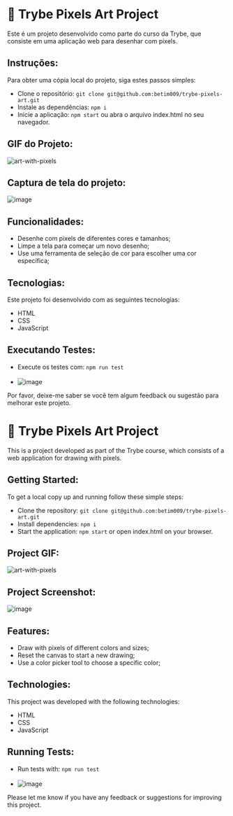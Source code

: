 # :rocket: Trybe Pixels Art Project

Este é um projeto desenvolvido como parte do curso da Trybe, que consiste em uma aplicação web para desenhar com pixels.

## Instruções:
Para obter uma cópia local do projeto, siga estes passos simples:

* Clone o repositório: `git clone git@github.com:betim009/trybe-pixels-art.git`
* Instale as dependências: `npm i`
* Inicie a aplicação: `npm start` ou abra o arquivo index.html no seu navegador.

## GIF do Projeto:
![art-with-pixels](https://user-images.githubusercontent.com/62117863/229265614-eb4af771-f9ff-4a9f-a81b-ac0db3c49e25.gif)

## Captura de tela do projeto:
![image](https://user-images.githubusercontent.com/62117863/229265399-64305989-9de0-451b-b24d-72a5b6450baf.png)

## Funcionalidades:
* Desenhe com pixels de diferentes cores e tamanhos;
* Limpe a tela para começar um novo desenho;
* Use uma ferramenta de seleção de cor para escolher uma cor específica;

## Tecnologias:
Este projeto foi desenvolvido com as seguintes tecnologias:

* HTML
* CSS
* JavaScript

## Executando Testes:
* Execute os testes com: `npm run test`
<br> </br>
* ![image](https://user-images.githubusercontent.com/62117863/229265521-6525dd0e-8dec-4031-9580-da988fa4b731.png) 

Por favor, deixe-me saber se você tem algum feedback ou sugestão para melhorar este projeto.

# :rocket: Trybe Pixels Art Project

This is a project developed as part of the Trybe course, which consists of a web application for drawing with pixels.

## Getting Started:
To get a local copy up and running follow these simple steps:

* Clone the repository: `git clone git@github.com:betim009/trybe-pixels-art.git`
* Install dependencies: `npm i`
* Start the application: `npm start` or open index.html on your browser.

## Project GIF:
![art-with-pixels](https://user-images.githubusercontent.com/62117863/229265614-eb4af771-f9ff-4a9f-a81b-ac0db3c49e25.gif)

## Project Screenshot:
![image](https://user-images.githubusercontent.com/62117863/229265399-64305989-9de0-451b-b24d-72a5b6450baf.png)

## Features:
* Draw with pixels of different colors and sizes;
* Reset the canvas to start a new drawing;
* Use a color picker tool to choose a specific color;

## Technologies:
This project was developed with the following technologies:

* HTML
* CSS
* JavaScript

## Running Tests:
* Run tests with: `npm run test`
<br> </br>
* ![image](https://user-images.githubusercontent.com/62117863/229265521-6525dd0e-8dec-4031-9580-da988fa4b731.png) 

Please let me know if you have any feedback or suggestions for improving this project.
